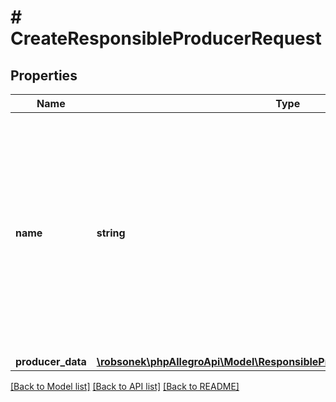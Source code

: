 # # CreateResponsibleProducerRequest

## Properties

Name | Type | Description | Notes
------------ | ------------- | ------------- | -------------
**name** | **string** | Internal name of responsible producer in dictionary (visible only to you). Can&#39;t start or end with whitespace. Can&#39;t contain whitespaces other than space. Can&#39;t contain multiple spaces in a row. | [optional]
**producer_data** | [**\robsonek\phpAllegroApi\Model\ResponsibleProducerResponseProducerData**](ResponsibleProducerResponseProducerData.md) |  | [optional]

[[Back to Model list]](../../README.md#models) [[Back to API list]](../../README.md#endpoints) [[Back to README]](../../README.md)
